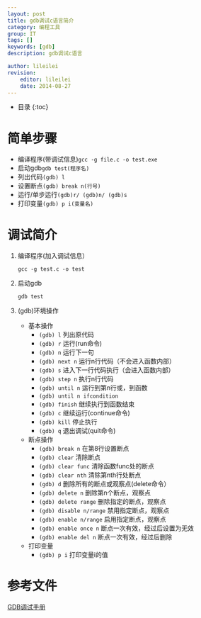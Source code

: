 ```yaml
---
layout: post
title: gdb调试c语言简介
category: 编程工具
group: IT
tags: []
keywords: [gdb]
description: gdb调试c语言

author: lileilei
revision:
    editor: lileilei
    date: 2014-08-27
---
```


* 目录
{:toc}

# 简单步骤

+ 编译程序(带调试信息)`gcc -g file.c -o test.exe`
+ 启动gdb`gdb test(程序名)`
+ 列出代码`(gdb) l`
+ 设置断点`(gdb) break n(行号)`
+ 运行/单步运行`(gdb)r/ (gdb)n/ (gdb)s`
+ 打印变量`(gdb) p i(变量名)`

# 调试简介

1. 编译程序(加入调试信息）

    `gcc -g test.c -o test`

2. 启动gdb

    `gdb test`

3. (gdb)环境操作
    * 基本操作
        + `(gdb) l` 列出原代码
        + `(gdb) r` 运行(run命令)
        + `(gdb) n` 运行下一句
        + `(gdb) next n` 运行n行代码（不会进入函数内部）
        + `(gdb) s` 进入下一行代码执行（会进入函数内部）
        + `(gdb) step n` 执行n行代码
        + `(gdb) until n` 运行到第n行或，到函数
        + `(gdb) until n ifcondition` 
        + `(gdb) finish` 继续执行到函数结束
        + `(gdb) c` 继续运行(continue命令)
        + `(gdb) kill` 停止执行
        + `(gdb) q` 退出调试(quit命令)
    * 断点操作
        + `(gdb) break n` 在第8行设置断点
        + `(gdb) clear` 清除断点
        + `(gdb) clear func` 清除函数func处的断点
        + `(gdb) clear nth` 清除第nth行处断点
        + `(gdb) d` 删除所有的断点或观察点(delete命令）
        + `(gdb) delete n` 删除第n个断点，观察点
        + `(gdb) delete range` 删除指定的断点，观察点
        + `(gdb) disable n/range` 禁用指定断点，观察点
        + `(gdb) enable n/range` 启用指定断点，观察点
        + `(gdb) enable once n` 断点一次有效，经过后设置为无效
        + `(gdb) enable del n` 断点一次有效，经过后删除
    * 打印变量
        + `(gdb) p i` 打印变量i的值    


# 参考文件

[GDB调试手册](http://www.programlife.net/gdb-manual.html)



